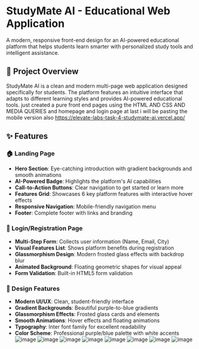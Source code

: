 # StudyMate AI - Educational Web Application

A modern, responsive front-end design for an AI-powered educational platform that helps students learn smarter with personalized study tools and intelligent assistance.

## 🎯 Project Overview

StudyMate AI is a clean and modern multi-page web application designed specifically for students. The platform features an intuitive interface that adapts to different learning styles and provides AI-powered educational tools.
just created a pure front end pages using the HTML AND CSS AND MEDIA QUERIES 
and homepage and login page at last i will be pasting the mobile version also 
https://elevate-labs-task-4-studymate-ai.vercel.app/

## ✨ Features

### 🏠 Landing Page
- **Hero Section**: Eye-catching introduction with gradient backgrounds and smooth animations
- **AI-Powered Badge**: Highlights the platform's AI capabilities
- **Call-to-Action Buttons**: Clear navigation to get started or learn more
- **Features Grid**: Showcases 6 key platform features with interactive hover effects
- **Responsive Navigation**: Mobile-friendly navigation menu
- **Footer**: Complete footer with links and branding

### 🔐 Login/Registration Page
- **Multi-Step Form**: Collects user information (Name, Email, City)
- **Visual Features List**: Shows platform benefits during registration
- **Glassmorphism Design**: Modern frosted glass effects with backdrop blur
- **Animated Background**: Floating geometric shapes for visual appeal
- **Form Validation**: Built-in HTML5 form validation

### 🎨 Design Features
- **Modern UI/UX**: Clean, student-friendly interface
- **Gradient Backgrounds**: Beautiful purple-to-blue gradients
- **Glassmorphism Effects**: Frosted glass cards and elements
- **Smooth Animations**: Hover effects and floating animations
- **Typography**: Inter font family for excellent readability
- **Color Scheme**: Professional purple/blue palette with white accents
![image](https://github.com/user-attachments/assets/b1c76d4b-327a-427f-ab54-bddb929aaed9)
![image](https://github.com/user-attachments/assets/4b925737-93d0-4a6b-82a7-3bfc0d915efc)
![image](https://github.com/user-attachments/assets/c8492a15-069a-4a1f-9e58-5dca2ac27715)
![image](https://github.com/user-attachments/assets/2df3c2ba-c747-4d00-8bf9-375bbfada963)
![image](https://github.com/user-attachments/assets/711e8ab4-caf5-4d7c-9f07-e5bde3379691)
![image](https://github.com/user-attachments/assets/cc9c6977-58d9-4ef1-8c13-41168d15538f)
![image](https://github.com/user-attachments/assets/f50c5573-07d8-4544-8c75-152a3025ac7a)
![image](https://github.com/user-attachments/assets/c77e9153-2d9f-4faf-86c7-6f770b546649)








